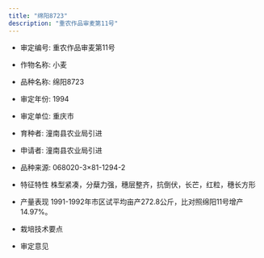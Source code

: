 ```yaml
---
title: "绵阳8723"
description: "重农作品审麦第11号"
---
```

* 审定编号:  重农作品审麦第11号

*  作物名称:  小麦

*  品种名称:  绵阳8723

*  审定年份:  1994

*  审定单位:  重庆市

* 育种者:  潼南县农业局引进

*  申请者:  潼南县农业局引进

*  品种来源:  068020-3×81-1294-2

*  特征特性
株型紧凑，分蘖力强，穗层整齐，抗倒伏，长芒，红粒，穗长方形

*  产量表现
1991-1992年市区试平均亩产272.8公斤，比对照绵阳11号增产14.97%。

*  栽培技术要点


*  审定意见

